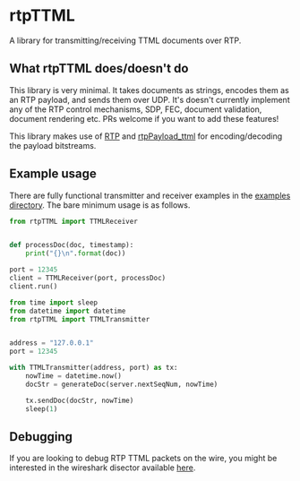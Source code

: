 # rtpTTML

A library for transmitting/receiving TTML documents over RTP.

## What rtpTTML does/doesn't do
This library is very minimal. It takes documents as strings, encodes them as an RTP payload, and sends them over UDP. It's doesn't currently implement any of the RTP control mechanisms, SDP, FEC, document validation, document rendering etc. PRs welcome if you want to add these features!

This library makes use of [RTP](https://github.com/bbc/rd-apmm-python-lib-rtp) and [rtpPayload_ttml](https://github.com/bbc/rd-apmm-python-lib-rtpPayload_ttml) for encoding/decoding the payload bitstreams.

## Example usage
There are fully functional transmitter and receiver examples in the [examples directory](https://github.com/bbc/rd-apmm-python-lib-rtpTTML/tree/master/examples). The bare minimum usage is as follows.

```python
from rtpTTML import TTMLReceiver


def processDoc(doc, timestamp):
    print("{}\n".format(doc))

port = 12345
client = TTMLReceiver(port, processDoc)
client.run()
```

```python
from time import sleep
from datetime import datetime
from rtpTTML import TTMLTransmitter


address = "127.0.0.1"
port = 12345

with TTMLTransmitter(address, port) as tx:
    nowTime = datetime.now()
    docStr = generateDoc(server.nextSeqNum, nowTime)

    tx.sendDoc(docStr, nowTime)
    sleep(1)
```

## Debugging
If you are looking to debug RTP TTML packets on the wire, you might be interested in the wireshark disector available [here](https://github.com/bbc/rd-apmm-wireshark-rtpTTML).